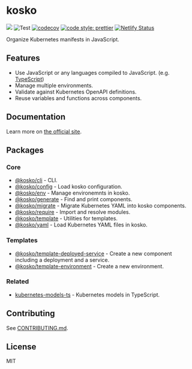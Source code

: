 # kosko

[![](https://img.shields.io/npm/v/kosko.svg)](https://www.npmjs.com/package/kosko) ![Test](https://github.com/tommy351/kosko/workflows/Test/badge.svg) [![codecov](https://codecov.io/gh/tommy351/kosko/branch/master/graph/badge.svg)](https://codecov.io/gh/tommy351/kosko) [![code style: prettier](https://img.shields.io/badge/code_style-prettier-ff69b4.svg)](https://prettier.io) [![Netlify Status](https://api.netlify.com/api/v1/badges/88dd3339-bd80-49bd-88cb-8081c312ae12/deploy-status)](https://app.netlify.com/sites/kosko/deploys)

Organize Kubernetes manifests in JavaScript.

## Features

- Use JavaScript or any languages compiled to JavaScript. (e.g. [TypeScript])
- Manage multiple environments.
- Validate against Kubernetes OpenAPI definitions.
- Reuse variables and functions across components.

## Documentation

Learn more on [the official site](https://kosko.dev).

## Packages

### Core

- [@kosko/cli](packages/cli) - CLI.
- [@kosko/config](packages/config) - Load kosko configuration.
- [@kosko/env](packages/env) - Manage environemnts in kosko.
- [@kosko/generate](packages/generate) - Find and print components.
- [@kosko/migrate](packages/migrate) - Migrate Kubernetes YAML into kosko components.
- [@kosko/require](packages/require) - Import and resolve modules.
- [@kosko/template](packages/template) - Utilities for templates.
- [@kosko/yaml](packages/yaml) - Load Kubernetes YAML files in kosko.

### Templates

- [@kosko/template-deployed-service](packages/template-deployed-service) - Create a new component including a deployment and a service.
- [@kosko/template-environment](packages/template-environment) - Create a new environment.

### Related

- [kubernetes-models-ts](https://github.com/tommy351/kubernetes-models-ts/) - Kubernetes models in TypeScript.

## Contributing

See [CONTRIBUTING.md](CONTRIBUTING.md).

## License

MIT

[typescript]: https://www.typescriptlang.org/

